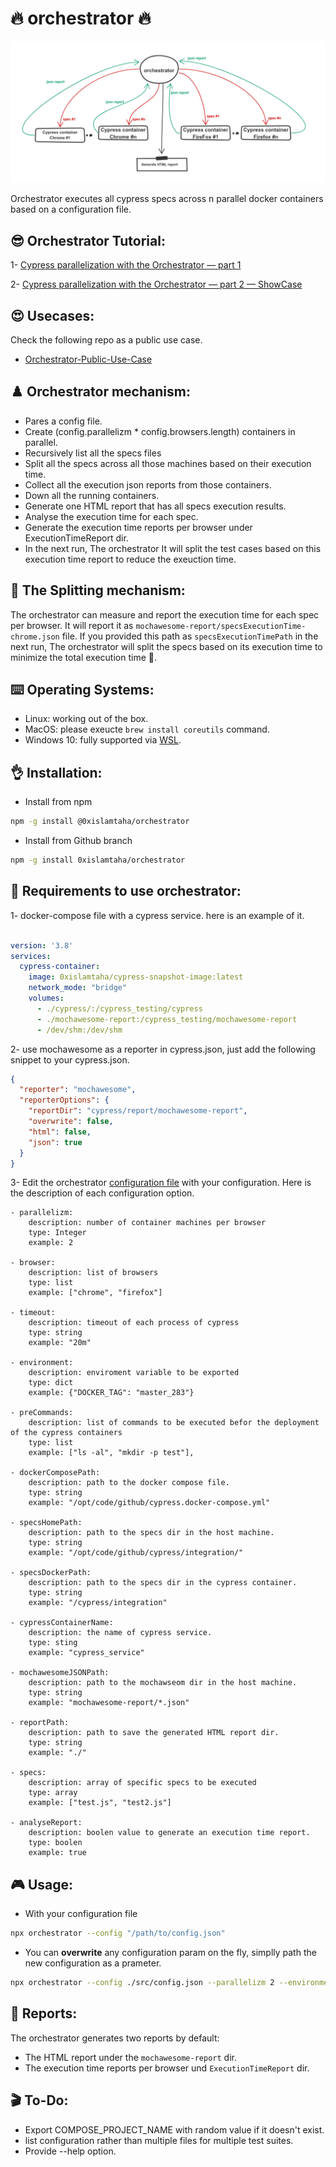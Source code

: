 # 🔥 orchestrator 🔥
![orchestrator](digram.png)

Orchestrator executes all cypress specs across n parallel docker containers based on a configuration file.

## 😎 Orchestrator Tutorial:
1- [Cypress parallelization with the Orchestrator — part 1](https://0xislamtaha.medium.com/cypress-parallelization-with-the-orchestrator-part-1-255989094deb)

2- [Cypress parallelization with the Orchestrator — part 2 — ShowCase](https://0xislamtaha.medium.com/cypress-parallelization-with-the-orchestrator-part-2-showcase-c78202b17c7a)

## 😍 Usecases:
Check the following repo as a public use case.
- [Orchestrator-Public-Use-Case](https://github.com/0xIslamTaha/orchestrator-public-use-case)

## ♟️ Orchestrator mechanism:

* Pares a config file.
* Create (config.parallelizm * config.browsers.length) containers in parallel.
* Recursively list all the specs files 
* Split all the specs across all those machines based on their execution time.
* Collect all the execution json reports from those containers.
* Down all the running containers.
* Generate one HTML report that has all specs execution results.
* Analyse the execution time for each spec.
* Generate the execution time reports per browser under ExecutionTimeReport dir.
* In the next run, The orchestrator It will split the test cases based on this execution time report to reduce the exeuction time.


## 🏹 The Splitting mechanism:
The orchestrator can measure and report the execution time for each spec per browser. It will report it as `mochawesome-report/specsExecutionTime-chrome.json` file. If you provided this path as `specsExecutionTimePath`  in the next run, The orchestrator will split the specs based on its execution time to minimize the total execution time 🚀. 

## ⌨️ Operating Systems:
- Linux: working out of the box.
- MacOS: please exeucte `brew install coreutils` command.
- Windows 10: fully supported via [WSL](https://docs.microsoft.com/en-us/windows/wsl/install).

## 👌 Installation:
* Install from npm
```bash
npm -g install @0xislamtaha/orchestrator
```

* Install from Github branch
```bash
npm -g install 0xislamtaha/orchestrator
```

## 🔑 Requirements to use orchestrator:
1- docker-compose file with a cypress service. here is an example of it.

```yml

version: '3.8'
services:
  cypress-container:
    image: 0xislamtaha/cypress-snapshot-image:latest
    network_mode: "bridge"
    volumes:
      - ./cypress/:/cypress_testing/cypress
      - ./mochawesome-report:/cypress_testing/mochawesome-report
      - /dev/shm:/dev/shm
```
2- use mochawesome as a reporter in cypress.json, just add the following snippet to your cypress.json.

```json
{
  "reporter": "mochawesome",
  "reporterOptions": {
    "reportDir": "cypress/report/mochawesome-report",
    "overwrite": false,
    "html": false,
    "json": true
  }
}
```

3- Edit the orchestrator [configuration file](/src/config.json) with your configuration. Here is the description of each configuration option.

```
- parallelizm:
    description: number of container machines per browser
    type: Integer
    example: 2

- browser:
    description: list of browsers
    type: list
    example: ["chrome", "firefox"]

- timeout:
    description: timeout of each process of cypress 
    type: string
    example: "20m"

- environment:
    description: enviroment variable to be exported 
    type: dict
    example: {"DOCKER_TAG": "master_283"}

- preCommands: 
    description: list of commands to be executed befor the deployment of the cypress containers
    type: list
    example: ["ls -al", "mkdir -p test"],

- dockerComposePath:
    description: path to the docker compose file.
    type: string
    example: "/opt/code/github/cypress.docker-compose.yml"

- specsHomePath:
    description: path to the specs dir in the host machine.
    type: string
    example: "/opt/code/github/cypress/integration/"

- specsDockerPath:
    description: path to the specs dir in the cypress container.
    type: string
    example: "/cypress/integration"

- cypressContainerName:
    description: the name of cypress service.
    type: sting
    example: "cypress_service"

- mochawesomeJSONPath:
    description: path to the mochawseom dir in the host machine.
    type: string
    example: "mochawesome-report/*.json"

- reportPath:
    description: path to save the generated HTML report dir.
    type: string
    example: "./"

- specs:
    description: array of specific specs to be executed
    type: array
    example: ["test.js", "test2.js"]

- analyseReport:
    description: boolen value to generate an execution time report. 
    type: boolen
    example: true

```

## 🎮 Usage:

* With your configuration file
```bash
npx orchestrator --config "/path/to/config.json"
```

* You can **overwrite** any configuration param on the fly, simplly path the new configuration as a prameter.
```bash
npx orchestrator --config ./src/config.json --parallelizm 2 --environment '{"DOCKER_TAG":"master_283"}' --browsers "[chrome, firefox]" --specs "[alerts.js, avatar.js]"
```

## 📖 Reports: 

The orchestrator generates two reports by default:
- The HTML report under the `mochawesome-report` dir.
- The execution time reports per browser und `ExecutionTimeReport` dir.


## 🎬 To-Do:
* Export COMPOSE_PROJECT_NAME with random value if it doesn't exist.
* list configuration rather than multiple files for multiple test suites.
* Provide --help option.
